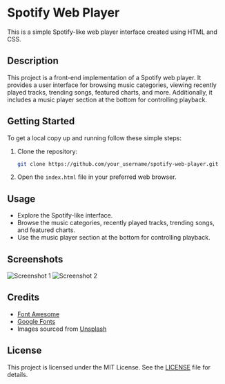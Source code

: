 # Spotify Web Player

This is a simple Spotify-like web player interface created using HTML and CSS.

## Description

This project is a front-end implementation of a Spotify web player. It provides a user interface for browsing music categories, viewing recently played tracks, trending songs, featured charts, and more. Additionally, it includes a music player section at the bottom for controlling playback.

## Getting Started

To get a local copy up and running follow these simple steps:

1. Clone the repository:
   ```sh
   git clone https://github.com/your_username/spotify-web-player.git
   ```
2. Open the `index.html` file in your preferred web browser.

## Usage

- Explore the Spotify-like interface.
- Browse the music categories, recently played tracks, trending songs, and featured charts.
- Use the music player section at the bottom for controlling playback.

## Screenshots

![Screenshot 1](./screenshots/screenshot1.png)
![Screenshot 2](./screenshots/screenshot2.png)

## Credits

- [Font Awesome](https://fontawesome.com/)
- [Google Fonts](https://fonts.google.com/)
- Images sourced from [Unsplash](https://unsplash.com/)

## License

This project is licensed under the MIT License. See the [LICENSE](LICENSE) file for details.
